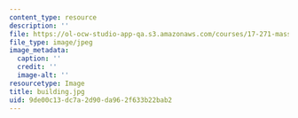 ```yaml
---
content_type: resource
description: ''
file: https://ol-ocw-studio-app-qa.s3.amazonaws.com/courses/17-271-mass-incarceration-in-the-united-states-fall-2020/9de00c13dc7a2d90da962f633b22bab2_building.jpg
file_type: image/jpeg
image_metadata:
  caption: ''
  credit: ''
  image-alt: ''
resourcetype: Image
title: building.jpg
uid: 9de00c13-dc7a-2d90-da96-2f633b22bab2
---
```

